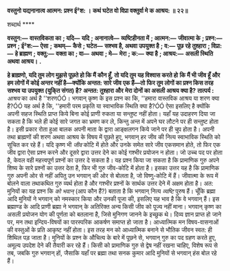 **वस्तुनो यद्यनानात्व आत्मन: प्रश्न ई²श: ।** **कथं घटेत वो विप्रा वक्तुर्वा मे क आश्रय: ॥ २२॥** 

शब्दार्थ **** 

**वस्तुन:—** **वास्तविकता का** **; यदि—** **यदि** **; अनानात्वे—** **व्यष्टिहीनता में** **; आत्मन:—** **जीवात्मा के** **; प्रश्न:—** **प्रश्न** **; ई²श:—** **ऐसा** **;** **कथम्—** **कैसे** **; घटेत—** **सश्भव है, अथवा उपयुक्त है** **; व:—** **पूछ रहे तुश्हारा** **; विप्रा:—** **हे ब्राह्मण** **; वक्तु:—** **वक्ता का** **; वा—** **अथवा** **; मे—** **मेरा** **; क:—** **क्या है** **; आश्रय:—** **असली स्थिति अथवा आश्रय।** **.** 

**हे ब्राह्मणो, यदि तुम लोग मुझसे पूछते हो कि मैं कौन हूँ, तो यदि तुम यह विश्वास करते हो** **कि मैं भी जीव हूँ और हम लोगों में कोई अन्तर नहीं है—क्योंकि अन्तत: सारे जीव एक हैं—तो** **फिर तुम लोगों का प्रश्न किस तरह सश्भव या उपयुक्त (युकि्त संगत) है? अन्तत: तुश्हारा और** **मेरा दोनों का असली आश्रय क्या है?** **तात्पर्य :** *आश्रय* का अर्थ है ''शरणÓÓ। भगवान् कृष्ण के इस प्रश्न का कि, ''हमारा वास्तविक आश्रय या शरण क्या है?ÓÓ यह अर्थ है कि, ''हमारी परम प्रकृति या स्वाभाविक स्थिति क्या है?ÓÓ ऐसा इसलिए है क्योंकि अपनी सहज स्थिति प्राप्त किये बिना कोई प्राणी रुकता या सन्तुष्ट नहीं होता। यहाँ यह उदाहरण दिया जा सकता है कि भले ही कोई सारे जगत का भ्रमण कर ले, किन्तु अन्त में अपने घर लौटने पर ही सन्तुष्ट होता है। इसी प्रकार रोता हुआ बालक अपनी माता के द्वारा आङ्क्षलगन किये जाने पर ही चुप होता है। अपनी तथा ब्राह्मणों की शरण अथवा आश्रय के विषय में पूछते हुए, भगवान् हर जीव की नित्य स्वाभाविक स्थिति को सूचित कर रहे हैं। यदि कृष्ण भी *जीव* कोटि में होते और उनके समेत सारे जीव एकसमान होते, तो फिर एक जीव द्वारा ऐसा प्रश्न करने और दूसरे द्वारा उत्तर देने का कोई गश्भीर प्रयोजन न होता। जो उच्च पद पर होता है, केवल वही महत्त्वपूर्ण प्रश्नों का उत्तर दे सकता है। यह प्रश्न किया जा सकता है कि प्रामाणिक गुरु अपने शिष्य के सारे प्रश्नों का उत्तर देता है, फिर भी गुरु जीव-कोटि में होता है। इसका उत्तर यह है कि प्रामाणिक गुरु अपनी ओर से नहीं अपितु उन भगवान् की ओर से बोलता है, जो विष्णु-कोटि में हैं। जीवात्मा के रूप में बोलने वाला तथाकथित गुरु व्यर्थ होता है और गश्भीर प्रश्नों के सार्थक उत्तर देने में अक्षम होता है। अत: मुनियों का यह प्रश्न कि *को भवान्* (आप कौन हैं?) बताता है कि भगवान् नित्य *व्यष्टि* पुरुष हैं। चूँकि ब्रह्मा आदि मुनियों ने भगवान् को नमस्कार किया और उनकी पूजा की, इसलिए यह भाव है कि वे भगवान् हैं। इस ब्रह्माण्ड के आदि प्राणी ब्रह्मा ने भगवान् के अतिरिक्त अन्य किसी जीव को पूज्य नहीं माना। भगवान् कृष्ण का असली प्रयोजन योग की पूर्णता को बतलाना है, जिसे मुनिगण जानने के इच्छुक थे। दिव्य ज्ञान प्राप्त हो जाने पर, मन तथा इन्दिय-विषयों का पारस्परिक आकर्षण समाप्त हो जाता है। आध्यात्मिक मन विषय-वासनाओं की वस्तुओं के प्रति आकृष्ट नहीं होता। इस तरह मन को आध्यात्मिक बनाने से भौतिक जीवन स्वत: ही शिथिल पड़ जाता है। मुनियों के प्रश्न के औचित्य के बारे में पूछने से, भगवान् गुरु का पद ग्रहण करते हुए, अमूल्य उपदेश देने की तैयारी कर रहे हैं। किसी को प्रामाणिक गुरु से द्वेष नहीं रखना चाहिए, विशेष रूप से तब, जबकि गुरु भगवान् हों, जैसाकि यहाँ पर ब्रह्मा तथा सनक कुमार आदि मुनियों से भगवान् हंस बोल रहे हैं।  